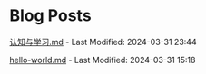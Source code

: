 # Blog Posts

[认知与学习.md](_posts/认知与学习.md) - Last Modified: 2024-03-31 23:44

[hello-world.md](_posts/hello-world.md) - Last Modified: 2024-03-31 15:18

